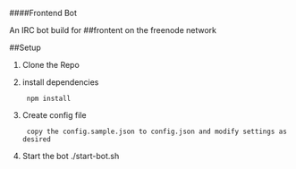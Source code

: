 ##\#\#Frontend Bot

An IRC bot build for ##frontent on the freenode network

##Setup
1. Clone the Repo
2. install dependencies

        npm install

3. Create config file

        copy the config.sample.json to config.json and modify settings as desired
4. Start the bot
        ./start-bot.sh
